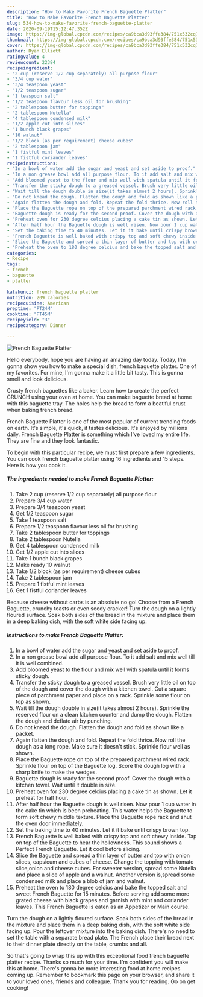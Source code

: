 ```yaml
---
description: "How to Make Favorite French Baguette Platter"
title: "How to Make Favorite French Baguette Platter"
slug: 534-how-to-make-favorite-french-baguette-platter
date: 2020-09-19T15:12:47.352Z
image: https://img-global.cpcdn.com/recipes/ca9bca3d93ffe384/751x532cq70/french-baguette-platter-recipe-main-photo.jpg
thumbnail: https://img-global.cpcdn.com/recipes/ca9bca3d93ffe384/751x532cq70/french-baguette-platter-recipe-main-photo.jpg
cover: https://img-global.cpcdn.com/recipes/ca9bca3d93ffe384/751x532cq70/french-baguette-platter-recipe-main-photo.jpg
author: Ryan Elliott
ratingvalue: 4
reviewcount: 22384
recipeingredient:
- "2 cup (reserve 1/2 cup separately) all purpose flour"
- "3/4 cup water"
- "3/4 teaspoon yeast"
- "1/2 teaspoon sugar"
- "1 teaspoon salt"
- "1/2 teaspoon flavour less oil for brushing"
- "2 tablespoon butter for toppings"
- "2 tablespoon Nutella"
- "4 tablespoon condensed milk"
- "1/2 apple cut into slices"
- "1 bunch black grapes"
- "10 walnut"
- "1/2 block (as per requirement) cheese cubes"
- "2 tablespoon jam"
- "1 fistful mint leaves"
- "1 fistful coriander leaves"
recipeinstructions:
- "In a bowl of water add the sugar and yeast and set aside to proof."
- "In a non grease bowl add all purpose flour. To it add salt and mix well till it is well combined."
- "Add bloomed yeast to the flour and mix well with spatula until it forms sticky dough."
- "Transfer the sticky dough to a greased vessel. Brush very little oil on top of the dough and cover the dough with a kitchen towel. Cut a square piece of parchment paper and place on a rack. Sprinkle some flour on top as shown."
- "Wait till the dough double in size(it takes almost 2 hours). Sprinkle the reserved flour on a clean kitchen counter and dump the dough. Flatten the dough and deflate air by punching."
- "Do not knead the dough. Flatten the dough and fold as shown like a packet."
- "Again flatten the dough and fold. Repeat the fold thrice. Now roll the dough as a long rope. Make sure it doesn&#39;t stick. Sprinkle flour well as shown."
- "Place the Baguette rope on top of the prepared parchment wired rack. Sprinkle flour on top of the Baguette log. Score the dough log with a sharp knife to make the wedges."
- "Baguette dough is ready for the second proof. Cover the dough with a kitchen towel. Wait until it double in size."
- "Preheat oven for 230 degree celcius placing a cake tin as shown. Let it preheat for half hour."
- "After half hour the Baguette dough is well risen. Now pour 1 cup water in the cake tin which is been preheating. This water helps the Baguette to form soft chewy middle texture. Place the Baguette rope rack and shut the oven door immediately."
- "Set the baking time to 40 minutes. Let it it bake until crispy brown top."
- "French Baguette is well baked with crispy top and soft chewy inside. Tap on top of the Baguette to hear the hollowness. This sound shows a Perfect French Baguette. Let it cool before slicing."
- "Slice the Baguette and spread a thin layer of butter and top with onion slices, capsicum and cubes of cheese. Change the topping with tomato slice,onion and cheese cubes. For sweeter version, spread some Nutella and place a slice of apple and a walnut. Another version is,spread some condensed milk and place a blob of jam and walnut."
- "Preheat the oven to 180 degree celcius and bake the topped salt and sweet French Baguette for 15 minutes. Before serving add some more grated cheese with black grapes and garnish with mint and coriander leaves. This French Baguette is eaten as an Appetizer or Main course."
categories:
- Recipe
tags:
- french
- baguette
- platter

katakunci: french baguette platter 
nutrition: 209 calories
recipecuisine: American
preptime: "PT24M"
cooktime: "PT45M"
recipeyield: "3"
recipecategory: Dinner

---
```



![French Baguette Platter](https://img-global.cpcdn.com/recipes/ca9bca3d93ffe384/751x532cq70/french-baguette-platter-recipe-main-photo.jpg)

Hello everybody, hope you are having an amazing day today. Today, I'm gonna show you how to make a special dish, french baguette platter. One of my favorites. For mine, I'm gonna make it a little bit tasty. This is gonna smell and look delicious.

Crusty french baguettes like a baker. Learn how to create the perfect CRUNCH using your oven at home. You can make baguette bread at home with this baguette tray. The holes help the bread to form a beatiful crust when baking french bread.

French Baguette Platter is one of the most popular of current trending foods on earth. It's simple, it's quick, it tastes delicious. It's enjoyed by millions daily. French Baguette Platter is something which I've loved my entire life. They are fine and they look fantastic.


To begin with this particular recipe, we must first prepare a few ingredients. You can cook french baguette platter using 16 ingredients and 15 steps. Here is how you cook it.

<!--inarticleads1-->

##### The ingredients needed to make French Baguette Platter:

1. Take 2 cup (reserve 1/2 cup separately) all purpose flour
1. Prepare 3/4 cup water
1. Prepare 3/4 teaspoon yeast
1. Get 1/2 teaspoon sugar
1. Take 1 teaspoon salt
1. Prepare 1/2 teaspoon flavour less oil for brushing
1. Take 2 tablespoon butter for toppings
1. Take 2 tablespoon Nutella
1. Get 4 tablespoon condensed milk
1. Get 1/2 apple cut into slices
1. Take 1 bunch black grapes
1. Make ready 10 walnut
1. Take 1/2 block (as per requirement) cheese cubes
1. Take 2 tablespoon jam
1. Prepare 1 fistful mint leaves
1. Get 1 fistful coriander leaves


Because cheese without carbs is an absolute no go! Choose from a French Baguette, crunchy toasts or even seedy cracker! Turn the dough on a lightly floured surface. Soak both sides of the bread in the mixture and place them in a deep baking dish, with the soft white side facing up. 

<!--inarticleads2-->

##### Instructions to make French Baguette Platter:

1. In a bowl of water add the sugar and yeast and set aside to proof.
1. In a non grease bowl add all purpose flour. To it add salt and mix well till it is well combined.
1. Add bloomed yeast to the flour and mix well with spatula until it forms sticky dough.
1. Transfer the sticky dough to a greased vessel. Brush very little oil on top of the dough and cover the dough with a kitchen towel. Cut a square piece of parchment paper and place on a rack. Sprinkle some flour on top as shown.
1. Wait till the dough double in size(it takes almost 2 hours). Sprinkle the reserved flour on a clean kitchen counter and dump the dough. Flatten the dough and deflate air by punching.
1. Do not knead the dough. Flatten the dough and fold as shown like a packet.
1. Again flatten the dough and fold. Repeat the fold thrice. Now roll the dough as a long rope. Make sure it doesn&#39;t stick. Sprinkle flour well as shown.
1. Place the Baguette rope on top of the prepared parchment wired rack. Sprinkle flour on top of the Baguette log. Score the dough log with a sharp knife to make the wedges.
1. Baguette dough is ready for the second proof. Cover the dough with a kitchen towel. Wait until it double in size.
1. Preheat oven for 230 degree celcius placing a cake tin as shown. Let it preheat for half hour.
1. After half hour the Baguette dough is well risen. Now pour 1 cup water in the cake tin which is been preheating. This water helps the Baguette to form soft chewy middle texture. Place the Baguette rope rack and shut the oven door immediately.
1. Set the baking time to 40 minutes. Let it it bake until crispy brown top.
1. French Baguette is well baked with crispy top and soft chewy inside. Tap on top of the Baguette to hear the hollowness. This sound shows a Perfect French Baguette. Let it cool before slicing.
1. Slice the Baguette and spread a thin layer of butter and top with onion slices, capsicum and cubes of cheese. Change the topping with tomato slice,onion and cheese cubes. For sweeter version, spread some Nutella and place a slice of apple and a walnut. Another version is,spread some condensed milk and place a blob of jam and walnut.
1. Preheat the oven to 180 degree celcius and bake the topped salt and sweet French Baguette for 15 minutes. Before serving add some more grated cheese with black grapes and garnish with mint and coriander leaves. This French Baguette is eaten as an Appetizer or Main course.


Turn the dough on a lightly floured surface. Soak both sides of the bread in the mixture and place them in a deep baking dish, with the soft white side facing up. Pour the leftover mixture into the baking dish. There&#39;s no need to set the table with a separate bread plate. The French place their bread next to their dinner plate directly on the table, crumbs and all. 

So that's going to wrap this up with this exceptional food french baguette platter recipe. Thanks so much for your time. I'm confident you will make this at home. There's gonna be more interesting food at home recipes coming up. Remember to bookmark this page on your browser, and share it to your loved ones, friends and colleague. Thank you for reading. Go on get cooking!
